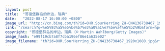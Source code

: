 ```yaml
---
layout: post
title:  "哥德堡群岛的岸边，瑞典"
date:   "2022-08-17 16:00:00 +0800"
image_url: "http://cn.bing.com/th?id=OHR.SourHerring_ZH-CN4136738467_1920x1080.jpg&rf=LaDigue_1920x1080.jpg&pid=hp"
link: "/search?q=%e5%93%a5%e5%be%b7%e5%a0%a1%e7%be%a4%e5%b2%9b&form=hpcapt&mkt=zh-cn"
copyright: "哥德堡群岛的岸边，瑞典 (© Martin Wahlborg/Getty Images)"
image_hash: "e99f19cb7a8f7cba196ef86e1a635e02"
image_filename: "th?id=OHR.SourHerring_ZH-CN4136738467_1920x1080.jpg&rf=LaDigue_1920x1080.jpg&pid=hp"
---
```

